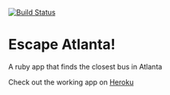 [![Build Status](https://travis-ci.org/ctaperts/escape_atlanta.svg?branch=master)](https://travis-ci.org/ctaperts/escape_atlanta)

# Escape Atlanta!

A ruby app that finds the closest bus in Atlanta

Check out the working app on [Heroku](https://escape-atlanta.herokuapp.com/)
